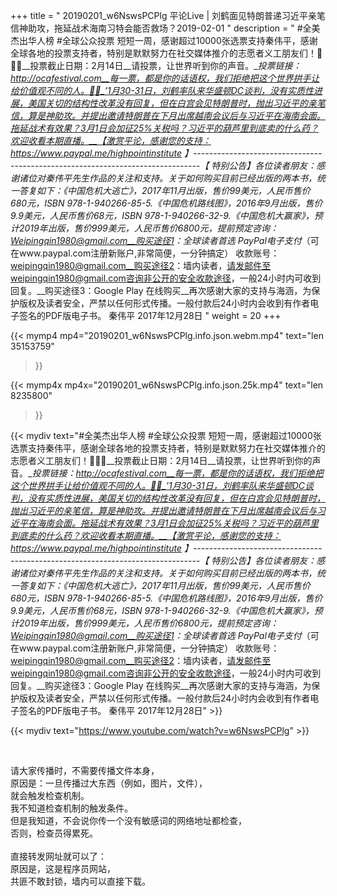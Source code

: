+++
title = " 20190201_w6NswsPCPlg 平论Live | 刘鹤面见特朗普递习近平亲笔信神助攻，拖延战术海南习特会能否救场？2019-02-01 "
description = " #全美杰出华人榜 #全球公众投票  短短一周，感谢超过10000张选票支持秦伟平，感谢全球各地的投票支持者，特别是默默努力在社交媒体推介的志愿者义工朋友们！🙏🙏🙏__投票截止日期：2月14日__请投票，让世界听到你的声音。__投票链接：http://ocafestival.com__每一票，都是你的话语权，我们拒绝把这个世界拱手让给价值观不同的人。💪💪_’1月30-31日，刘鹤率队来华盛顿DC谈判，没有实质性进展，美国关切的结构性改革没有回复，但在白宫会见特朗普时，抛出习近平的亲笔信，算是神助攻。并提出邀请特朗普在下月出席越南会议后与习近平在海南会面。拖延战术有效果？3月1日会加征25%关税吗？习近平的葫芦里到底卖的什么药？欢迎收看本期直播。__【激赏平论，感谢您的支持：https://www.paypal.me/highpointinstitute 】_-------------------------------------------------------------------------------_【 特别公告】_各位读者朋友：_感谢诸位对秦伟平先生作品的关注和支持。_关于如何购买目前已经出版的两本书，统一答复如下：_《中国危机大逃亡》，2017年11月出版，售价99美元，人民币售价680元，ISBN 978-1-940266-85-5._《中国危机路线图》，2016年9月出版，售价9.9美元，人民币售价68元，ISBN 978-1-940266-32-9._《中国危机大赢家》，预计2019年出版，售价999美元，人民币售价6800元，提前预定咨询：Weipingqin1980@gmail.com__购买途径1：全球读者首选 PayPal电子支付_（可在www.paypal.com注册新账户,非常简便，一分钟搞定）     收款账号：weipingqin1980@gmail.com__购买途径2：墙内读者，请发邮件至weipingqin1980@gmail.com咨询非公开的安全收款途径，一般24小时内可收到回复。__购买途径3：Google Play 在线购买__再次感谢大家的支持与海涵，为保护版权及读者安全，严禁以任何形式传播。一般付款后24小时内会收到有作者电子签名的PDF版电子书。     秦伟平     2017年12月28日 "
weight = 20
+++

{{< mymp4 mp4="20190201_w6NswsPCPlg.info.json.webm.mp4" 
text="len 35153759"
>}}

{{< mymp4x  mp4x="20190201_w6NswsPCPlg.info.json.25k.mp4"
text="len 8235800"
>}}


{{< mydiv text="#全美杰出华人榜 #全球公众投票  短短一周，感谢超过10000张选票支持秦伟平，感谢全球各地的投票支持者，特别是默默努力在社交媒体推介的志愿者义工朋友们！🙏🙏🙏__投票截止日期：2月14日__请投票，让世界听到你的声音。__投票链接：http://ocafestival.com__每一票，都是你的话语权，我们拒绝把这个世界拱手让给价值观不同的人。💪💪_’1月30-31日，刘鹤率队来华盛顿DC谈判，没有实质性进展，美国关切的结构性改革没有回复，但在白宫会见特朗普时，抛出习近平的亲笔信，算是神助攻。并提出邀请特朗普在下月出席越南会议后与习近平在海南会面。拖延战术有效果？3月1日会加征25%关税吗？习近平的葫芦里到底卖的什么药？欢迎收看本期直播。__【激赏平论，感谢您的支持：https://www.paypal.me/highpointinstitute 】_-------------------------------------------------------------------------------_【 特别公告】_各位读者朋友：_感谢诸位对秦伟平先生作品的关注和支持。_关于如何购买目前已经出版的两本书，统一答复如下：_《中国危机大逃亡》，2017年11月出版，售价99美元，人民币售价680元，ISBN 978-1-940266-85-5._《中国危机路线图》，2016年9月出版，售价9.9美元，人民币售价68元，ISBN 978-1-940266-32-9._《中国危机大赢家》，预计2019年出版，售价999美元，人民币售价6800元，提前预定咨询：Weipingqin1980@gmail.com__购买途径1：全球读者首选 PayPal电子支付_（可在www.paypal.com注册新账户,非常简便，一分钟搞定）     收款账号：weipingqin1980@gmail.com__购买途径2：墙内读者，请发邮件至weipingqin1980@gmail.com咨询非公开的安全收款途径，一般24小时内可收到回复。__购买途径3：Google Play 在线购买__再次感谢大家的支持与海涵，为保护版权及读者安全，严禁以任何形式传播。一般付款后24小时内会收到有作者电子签名的PDF版电子书。     秦伟平     2017年12月28日" >}}
<br>

{{< mydiv text="https://www.youtube.com/watch?v=w6NswsPCPlg" >}}


<br>

请大家传播时，不需要传播文件本身，<br>
原因是：一旦传播过大东西（例如，图片，文件），<br>
就会触发检查机制。<br>
我不知道检查机制的触发条件。<br>
但是我知道，不会说你传一个没有敏感词的网络地址都检查，<br>
否则，检查员得累死。<br><br>
直接转发网址就可以了：<br>
原因是，这是程序员网站，<br>
共匪不敢封锁，墙内可以直接下载。


